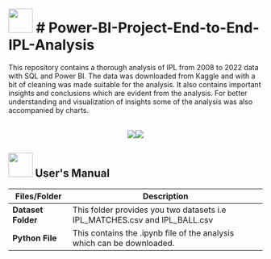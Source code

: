 # 
# <img src="https://user-images.githubusercontent.com/108053296/185796010-17140d50-39bc-4ff5-a88b-e308a734de10.gif" width="48" height="48" >  # Power-BI-Project-End-to-End-IPL-Analysis

This repository contains a thorough analysis of IPL from 2008 to 2022 data with SQL and Power BI. The data was downloaded from Kaggle and with a bit of cleaning was made suitable for the analysis. It also contains important insights and conclusions which are evident from the analysis. For better understanding and visualization of insights some of the analysis was also accompanied by charts.
<br>
<br>

 <p align="center"><a><img src="https://forthebadge.com/images/badges/built-with-love.svg"><img src="https://forthebadge.com/images/badges/made-with-python.svg"></a></p>

##  <img src="https://user-images.githubusercontent.com/106439762/181935629-b3c47bd3-77fb-4431-a11c-ff8ba0942b63.gif" width="48" height="48"> **User's Manual**

| Files/Folder| Description |
| ------------- | ------------- |
| **Dataset Folder** | This folder provides you two datasets i.e IPL_MATCHES.csv and IPL_BALL.csv  |
| **Python File** | This contains the .ipynb file of the analysis which can be downloaded.  |


